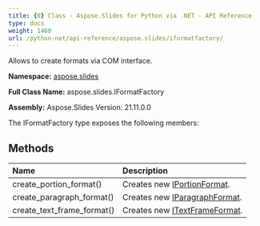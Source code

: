 ```yaml
---
title: {0} Class - Aspose.Slides for Python via .NET - API Reference
type: docs
weight: 1460
url: /python-net/api-reference/aspose.slides/iformatfactory/
---
```


Allows to create formats via COM interface.

**Namespace:** [aspose.slides](/python-net/api-reference/aspose.slides/)

**Full Class Name:** aspose.slides.IFormatFactory

**Assembly:**  Aspose.Slides Version: 21.11.0.0

The IFormatFactory type exposes the following members:
## **Methods**
|**Name**|**Description**|
| :- | :- |
|create_portion_format()|Creates new [IPortionFormat](/python-net/api-reference/aspose.slides/iportionformat/).|
|create_paragraph_format()|Creates new [IParagraphFormat](/python-net/api-reference/aspose.slides/iparagraphformat/).|
|create_text_frame_format()|Creates new [ITextFrameFormat](/python-net/api-reference/aspose.slides/itextframeformat/).|
